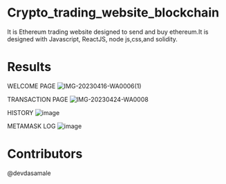 # Crypto_trading_website_blockchain
 It is Ethereum trading website designed to send and buy ethereum.It is designed with Javascript, ReactJS, node js,css,and solidity.

# Results

WELCOME PAGE
![IMG-20230416-WA0006(1)](https://github.com/devdasamale/Crypto_trading_website_blockchain/assets/100094659/b44c6638-11cf-496f-bff5-6da9f4de1086)

TRANSACTION PAGE
![IMG-20230424-WA0008](https://github.com/devdasamale/Crypto_trading_website_blockchain/assets/100094659/fa6847f1-ec53-4503-93a4-2b87b6156e38)

HISTORY
![image](https://github.com/devdasamale/Crypto_trading_website_blockchain/assets/100094659/38a14eee-096e-4dcf-8e24-847eb6c7de47)

METAMASK LOG
![image](https://github.com/devdasamale/Crypto_trading_website_blockchain/assets/100094659/43bf9573-2708-4ecc-b7d3-1515708119a2)


# Contributors

@devdasamale
